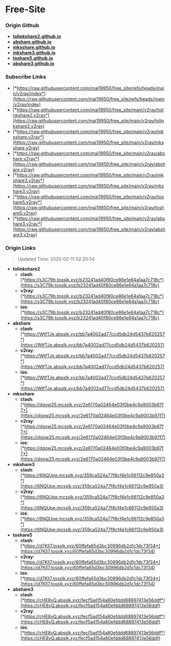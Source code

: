 # Free-Site

### Origin Github

- [**tolinkshare2.github.io**](https://github.com/tolinkshare2/tolinkshare2.github.io)
- [**abshare.github.io**](https://github.com/abshare/abshare.github.io)
- [**mksshare.github.io**](https://github.com/mksshare/mksshare.github.io)
- [**mkshare3.github.io**](https://github.com/mkshare3/mkshare3.github.io)
- [**toshare5.github.io**](https://github.com/toshare5/toshare5.github.io)
- [**abshare3.github.io**](https://github.com/abshare3/abshare3.github.io)

### Subscribe Links

- [*https://raw.githubusercontent.com/mai19950/free_site/refs/heads/main/v2ray/index*](https://raw.githubusercontent.com/mai19950/free_site/refs/heads/main/v2ray/index)
- [*https://raw.githubusercontent.com/mai19950/free_site/main/v2ray/tolinkshare2.v2ray*](https://raw.githubusercontent.com/mai19950/free_site/main/v2ray/tolinkshare2.v2ray)
- [*https://raw.githubusercontent.com/mai19950/free_site/main/v2ray/mksshare.v2ray*](https://raw.githubusercontent.com/mai19950/free_site/main/v2ray/mksshare.v2ray)
- [*https://raw.githubusercontent.com/mai19950/free_site/main/v2ray/abshare.v2ray*](https://raw.githubusercontent.com/mai19950/free_site/main/v2ray/abshare.v2ray)
- [*https://raw.githubusercontent.com/mai19950/free_site/main/v2ray/mkshare3.v2ray*](https://raw.githubusercontent.com/mai19950/free_site/main/v2ray/mkshare3.v2ray)
- [*https://raw.githubusercontent.com/mai19950/free_site/main/v2ray/toshare5.v2ray*](https://raw.githubusercontent.com/mai19950/free_site/main/v2ray/toshare5.v2ray)
- [*https://raw.githubusercontent.com/mai19950/free_site/main/v2ray/abshare3.v2ray*](https://raw.githubusercontent.com/mai19950/free_site/main/v2ray/abshare3.v2ray)

### Origin Links

> Updated Time: 2025-02-11 02:20:54

- **tolinkshare2**
  - **clash**: [*https://s3C79b.tosslk.xyz/b23241ad40f80ce86e1e64a1aa7c718c*](https://s3C79b.tosslk.xyz/b23241ad40f80ce86e1e64a1aa7c718c)
  - **v2ray**: [*https://s3C79b.tosslk.xyz/b23241ad40f80ce86e1e64a1aa7c718c*](https://s3C79b.tosslk.xyz/b23241ad40f80ce86e1e64a1aa7c718c)
  - **ios**: [*https://s3C79b.tosslk.xyz/b23241ad40f80ce86e1e64a1aa7c718c*](https://s3C79b.tosslk.xyz/b23241ad40f80ce86e1e64a1aa7c718c)
- **abshare**
  - **clash**: [*https://WtfTJe.absslk.xyz/bb7a4002ad77ccd5db24d5437b620257*](https://WtfTJe.absslk.xyz/bb7a4002ad77ccd5db24d5437b620257)
  - **v2ray**: [*https://WtfTJe.absslk.xyz/bb7a4002ad77ccd5db24d5437b620257*](https://WtfTJe.absslk.xyz/bb7a4002ad77ccd5db24d5437b620257)
  - **ios**: [*https://WtfTJe.absslk.xyz/bb7a4002ad77ccd5db24d5437b620257*](https://WtfTJe.absslk.xyz/bb7a4002ad77ccd5db24d5437b620257)
- **mksshare**
  - **clash**: [*https://dgow25.mcsslk.xyz/2e6170a02464e03f0be4c9a9003b97f7*](https://dgow25.mcsslk.xyz/2e6170a02464e03f0be4c9a9003b97f7)
  - **v2ray**: [*https://dgow25.mcsslk.xyz/2e6170a02464e03f0be4c9a9003b97f7*](https://dgow25.mcsslk.xyz/2e6170a02464e03f0be4c9a9003b97f7)
  - **ios**: [*https://dgow25.mcsslk.xyz/2e6170a02464e03f0be4c9a9003b97f7*](https://dgow25.mcsslk.xyz/2e6170a02464e03f0be4c9a9003b97f7)
- **mkshare3**
  - **clash**: [*https://6NQUpe.mcsslk.xyz/359ca524a77f8cf4e1c66112c9e850a3*](https://6NQUpe.mcsslk.xyz/359ca524a77f8cf4e1c66112c9e850a3)
  - **v2ray**: [*https://6NQUpe.mcsslk.xyz/359ca524a77f8cf4e1c66112c9e850a3*](https://6NQUpe.mcsslk.xyz/359ca524a77f8cf4e1c66112c9e850a3)
  - **ios**: [*https://6NQUpe.mcsslk.xyz/359ca524a77f8cf4e1c66112c9e850a3*](https://6NQUpe.mcsslk.xyz/359ca524a77f8cf4e1c66112c9e850a3)
- **toshare5**
  - **clash**: [*https://d7Kll7.tosslk.xyz/60ffefa65d3bc30996db2d1c1dc73f34*](https://d7Kll7.tosslk.xyz/60ffefa65d3bc30996db2d1c1dc73f34)
  - **v2ray**: [*https://d7Kll7.tosslk.xyz/60ffefa65d3bc30996db2d1c1dc73f34*](https://d7Kll7.tosslk.xyz/60ffefa65d3bc30996db2d1c1dc73f34)
  - **ios**: [*https://d7Kll7.tosslk.xyz/60ffefa65d3bc30996db2d1c1dc73f34*](https://d7Kll7.tosslk.xyz/60ffefa65d3bc30996db2d1c1dc73f34)
- **abshare3**
  - **clash**: [*https://cHE8vQ.absslk.xyz/fecf5ad154a80efddd68897413e56ddf*](https://cHE8vQ.absslk.xyz/fecf5ad154a80efddd68897413e56ddf)
  - **v2ray**: [*https://cHE8vQ.absslk.xyz/fecf5ad154a80efddd68897413e56ddf*](https://cHE8vQ.absslk.xyz/fecf5ad154a80efddd68897413e56ddf)
  - **ios**: [*https://cHE8vQ.absslk.xyz/fecf5ad154a80efddd68897413e56ddf*](https://cHE8vQ.absslk.xyz/fecf5ad154a80efddd68897413e56ddf)
